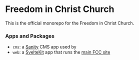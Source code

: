 # Freedom in Christ Church

This is the official monorepo for the Freedom in Christ Church.

### Apps and Packages

- `cms`: a [Sanity](https://sanity.io/) CMS app used by
- `web`: a [SvelteKit](https://kit.svelte.dev/) app that runs the [main FCC site](https://sauga.church)